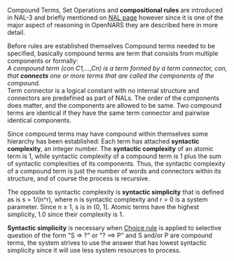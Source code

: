 Compound Terms, Set Operations and **compositional rules** are introduced in NAL-3 and briefly mentioned on [NAL page](https://github.com/opennars/opennars/wiki/Non-Axiomatic-Logic-(NAL),-Logic-behind-OpenNARS) however since it is one of the major aspect of reasoning in OpenNARS they are described here in more detail.

Before rules are established themselves Compound terms needed to be specified, basically compound terms are term that consists from multiple components or formally: <br/> _A compound term (con C1,...,Cn) is a term formed by a term connector, con, that **connects** one or more terms that are called the components of the compound._ <br/>Term connector is a logical constant with no internal structure and connectors are predefined as part of NALs. The order of the components does matter, and the components are allowed to be same. Two compound terms are identical if they have the same term connector and pairwise identical components.

Since compound terms may have compound within themselves some hierarchy has been established: Each term has attached **syntactic complexity**, an integer number. The **syntactic complexity** of an atomic term is 1, while syntactic complexity of a compound term is 1 plus the sum of syntactic complexities of its components. Thus, the syntactic complexity of a compound term is just the number of  words and connectors within its structure, and of course the process is recursive. 

The opposite to syntactic complexity is **syntactic simplicity** that is defined as is s = 1/(n^r), where n is syntactic complexity and r > 0 is a system parameter. Since n ≥ 1, s is in (0, 1]. Atomic terms have the highest simplicity, 1.0 since their complexity is 1.

**Syntactic simplicity** is necessary when [Choice rule](https://github.com/opennars/opennars/wiki/Revision-and-Choice-Rules) is applied to selective question of the form "S => ?" or "? ==> P" and S and/or P are compound terms, the system strives to use the answer that has lowest syntactic simplicity since it will use less system resources to process.



